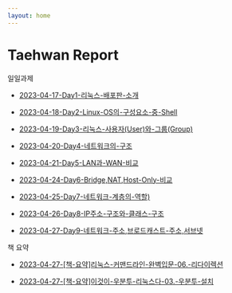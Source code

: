 ```yaml
---
layout: home
---
```


# Taehwan Report

 
일일과제

- [2023-04-17-Day1-리눅스-배포판-소개](./2023-04-17-Day1-리눅스-배포판-소개)<br>

- [2023-04-18-Day2-Linux-OS의-구성요소-중-Shell](./2023-04-18-Day2-Linux-OS의-구성요소-중-Shell)<br>

- [2023-04-19-Day3-리눅스-사용자(User)와-그룹(Group)](./2023-04-19-Day3-리눅스-사용자(User)와-그룹(Group))<br>

- [2023-04-20-Day4-네트워크의-구조](./2023-04-20-Day4-네트워크의-구조)<br> 

- [2023-04-21-Day5-LAN과-WAN-비교](./2023-04-21-Day5-LAN과-WAN-비교)<br> 

- [2023-04-24-Day6-Bridge,NAT,Host-Only-비교](./2023-04-24-Day6-Bridge,NAT,Host-Only-비교)<br> 

- [2023-04-25-Day7-네트워크-계층의-역할)](./2023-04-25-Day7-네트워크-계층의-역할)<br> 

- [2023-04-26-Day8-IP주소-구조와-클래스-구조](./2023-04-26-Day8-IP주소-구조와-클래스-구조)<br> 

- [2023-04-27-Day9-네트워크-주소,브로드캐스트-주소,서브넷](./2023-04-27-Day9-네트워크-주소,브로드캐스트-주소,서브넷)<br> 


책 요약

- [2023-04-27-[책-요약]리눅스-커맨드라인-완벽입문-06.-리다이렉션](./2023-04-27-[책-요약]리눅스-커맨드라인-완벽입문-06.-리다이렉션)<br>

- [2023-04-27-[책-요약]이것이-우분투-리눅스다-03.-우분투-설치](./2023-04-27-[책-요약]이것이-우분투-리눅스다-03.-우분투-설치)<br> 
